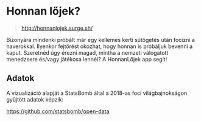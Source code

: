 # Honnan lőjek?

> http://honnanlojek.surge.sh/

Bizonyára mindenki próbált már egy kellemes kerti sütögetés után focizni a haverokkal. Ilyenkor fejtörést okozhat, hogy honnan is próbáljuk bevenni a kaput. Szeretnéd úgy érezni magad, mintha a nemzeti válogatott menedzsere és/vagy játékosa lennél? A HonnanLőjek app segít! 

## Adatok

A vizualizáció alapját a StatsBomb által a 2018-as foci világbajnokságon gyűjtött adatok képzik: 

https://github.com/statsbomb/open-data
